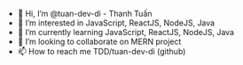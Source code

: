 - 👋 Hi, I’m @tuan-dev-di - Thanh Tuấn
- 👀 I’m interested in JavaScript, ReactJS, NodeJS, Java
- 🌱 I’m currently learning JavaScript, ReactJS, NodeJS, Java
- 💞️ I’m looking to collaborate on MERN project
- 📫 How to reach me TDD/tuan-dev-di (github)

<!---
tuan-dev-di/tuan-dev-di is a ✨ special ✨ repository because its `README.md` (this file) appears on your GitHub profile.
You can click the Preview link to take a look at your changes.
--->
